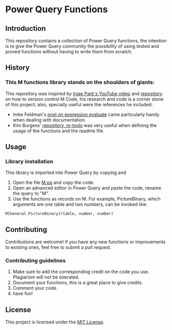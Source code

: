 # Power Query Functions
## Introduction
This repository contains a collection of Power Query functions, the intention is to give the Power Query community the possibility of using tested and proved functions without having to write them from scratch. 

## History
### This M functions library stands on the shoulders of giants:
This repository was inspired by [Injae Park's YouTube video](https://www.youtube.com/watch?v=GXFxiEVAmfI) and [repository](https://github.com/PowerBIPark/PowerBI_MQueryTest) on how to version control M Code, his research and code is a corner stone of this project; also, specially useful were the references he included: 

- Imke Feldman's [post on expression evaluate](https://www.thebiccountant.com/2018/05/17/automatically-create-function-record-for-expression-evaluate-in-power-bi-and-power-query/) came particularly handy when dealing with documentation. 
- Kim Burgess' [repository, m-tools](https://github.com/acaprojects/m-tools/blob/master/M.pq) was very useful when defining the usage of the functions and the readme file.

## Usage
### Library installation
This library is imported into Power Query by copying and 
1. Open the file [M.pq](M.pq) and copy the code.
2. Open an advanced editor in Power Query and paste the code, rename the query to "M".
3. Use the functions as records on M. For example, PictureBinary, which arguments are one table and two numbers, can be invoked like: 

`M[General.PictureBinary](table, number, number)`

## Contributing
Contributions are welcome! If you have any new functions or improvements to existing ones, feel free to submit a pull request.

### Contributing guidelines
1. Make sure to add the corresponding credit on the code you use. Plagiarism will not be tolerated.
2. Document your functions, this is a great place to give credits.
3. Comment your code.
4. have fun!

## License
This project is licensed under the [MIT License](LICENSE).
<!--stackedit_data:
eyJoaXN0b3J5IjpbLTE1ODEzOTU3NDAsLTUzMjA2MDQzLC0xNj
c1NDM3Njg4XX0=
-->